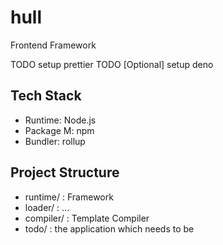 # hull

Frontend Framework

TODO setup prettier
TODO [Optional] setup deno

## Tech Stack

- Runtime: Node.js
- Package M: npm
- Bundler: rollup

## Project Structure

- runtime/ : Framework
- loader/ : ...
- compiler/ : Template Compiler
- todo/ : the application which needs to be
